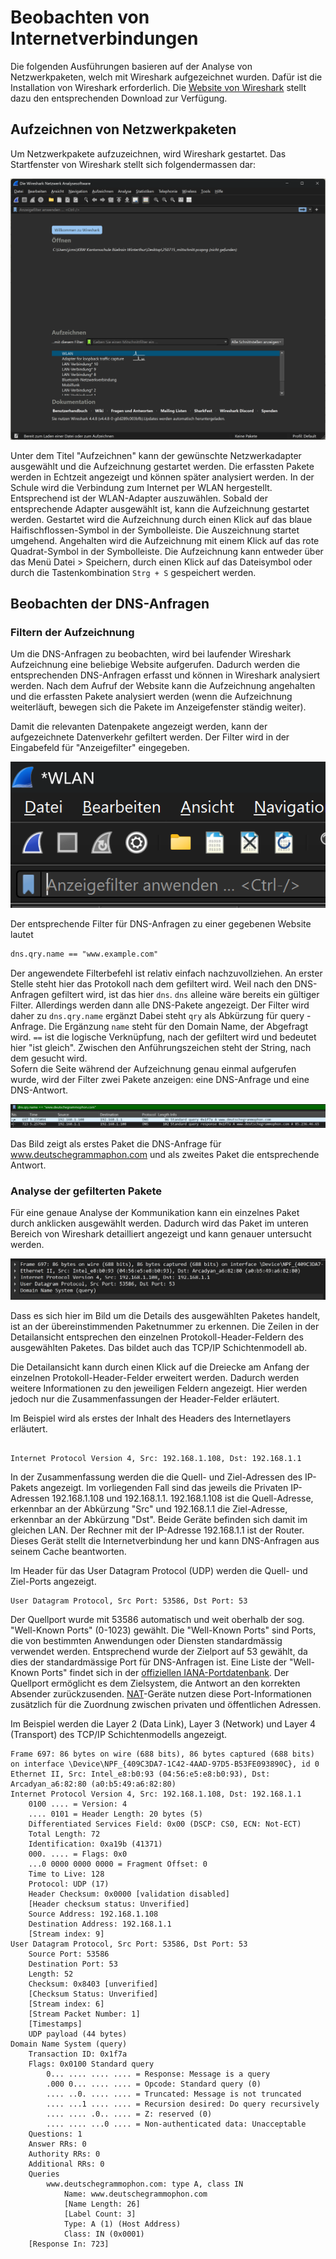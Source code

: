 # Beobachten von Internetverbindungen

Die folgenden Ausführungen basieren auf der Analyse von Netzwerkpaketen,
welch mit Wireshark aufgezeichnet wurden. Dafür ist die Installation von
Wireshark erforderlich. Die 
<a href="https://www.wireshark.org/#download" target="_blank">
Website von Wireshark</a> stellt dazu den
entsprechenden Download zur Verfügung.

## Aufzeichnen von Netzwerkpaketen

Um Netzwerkpakete aufzuzeichnen, wird Wireshark gestartet. Das
Startfenster von Wireshark stellt sich folgendermassen dar:

![Wireshark Startfenster](ws_start_window.png)

Unter dem Titel "Aufzeichnen" kann der gewünschte Netzwerkadapter
ausgewählt und die Aufzeichnung gestartet werden. Die erfassten Pakete
werden in Echtzeit angezeigt und können später analysiert werden. In der
Schule wird die Verbindung zum Internet per WLAN hergestellt.
Entsprechend ist der WLAN-Adapter auszuwählen. Sobald der entsprechende
Adapter ausgewählt ist, kann die Aufzeichnung gestartet werden.
Gestartet wird die Aufzeichnung durch einen Klick auf das blaue
Haifischflossen-Symbol in der Symbolleiste. Die Auszeichnung startet
umgehend. Angehalten wird die Aufzeichnung mit einem Klick auf das
rote Quadrat-Symbol in der Symbolleiste. Die Aufzeichnung kann entweder
über das Menü Datei > Speichern, durch einen Klick auf das Dateisymbol
oder durch die Tastenkombination `Strg + S` gespeichert werden.

## Beobachten der DNS-Anfragen

### Filtern der Aufzeichnung

Um die DNS-Anfragen zu beobachten, wird bei laufender Wireshark
Aufzeichnung eine beliebige Website aufgerufen. Dadurch werden die
entsprechenden DNS-Anfragen erfasst und können in Wireshark
analysiert werden. Nach dem Aufruf der Website kann die Aufzeichnung
angehalten und die erfassten Pakete analysiert werden (wenn die
Aufzeichnung weiterläuft, bewegen sich die Pakete im Anzeigefenster
ständig weiter).

Damit die relevanten Datenpakete angezeigt werden, kann der
aufgezeichnete Datenverkehr gefiltert werden. Der Filter wird in der
Eingabefeld für "Anzeigefilter" eingegeben.

![Wireshark Anzeigefilter](ws_anzeigefilter.png)

Der entsprechende Filter für DNS-Anfragen zu einer gegebenen Website
lautet 

```txt
dns.qry.name == "www.example.com"
```

Der angewendete Filterbefehl ist relativ einfach nachzuvollziehen.
An erster Stelle steht hier das Protokoll nach dem gefiltert wird. Weil
nach den DNS-Anfragen gefiltert wird, ist das hier `dns`. `dns` alleine
wäre bereits ein gültiger Filter. Allerdings werden dann alle DNS-Pakete
angezeigt. Der Filter wird daher zu `dns.qry.name` ergänzt Dabei steht
`qry` als Abkürzung für query - Anfrage. Die Ergänzung `name` steht für den Domain Name,
der Abgefragt wird. `==` ist die logische Verknüpfung, nach der gefiltert wird
und bedeutet hier "ist gleich". Zwischen den Anführungszeichen steht der
String, nach dem gesucht wird.  
Sofern die Seite während der Aufzeichnung genau
einmal aufgerufen wurde, wird der Filter zwei Pakete anzeigen: eine
DNS-Anfrage und eine DNS-Antwort.

![Gefilterte Wireshark-Pakete](ws_dns_query.png)

Das Bild zeigt als erstes Paket die DNS-Anfrage für
www.deutschegrammaphon.com und als zweites Paket die entsprechende
Antwort.

### Analyse der gefilterten Pakete

Für eine genaue Analyse der Kommunikation kann ein einzelnes Paket
durch anklicken ausgewählt werden. Dadurch wird das Paket im unteren
Bereich von Wireshark detailliert angezeigt und kann genauer
untersucht werden.

![Inhalt des Ausgewählten Pakets](ws_selected_package.png)

Dass es sich hier im Bild um die Details des ausgewählten Paketes
handelt, ist an der übereinstimmenden Paketnummer zu erkennen. Die
Zeilen in der 
Detailansicht entsprechen den einzelnen Protokoll-Header-Feldern des
ausgewählten Paketes. Das bildet auch das TCP/IP Schichtenmodell ab.

Die Detailansicht kann durch einen Klick auf die Dreiecke am Anfang der
einzelnen Protokoll-Header-Felder erweitert werden. Dadurch werden
weitere Informationen zu den jeweiligen Feldern angezeigt. Hier werden
jedoch nur die Zusammenfassungen der Header-Felder erläutert.

Im Beispiel wird als erstes der Inhalt des Headers des Internetlayers erläutert. 

```text

Internet Protocol Version 4, Src: 192.168.1.108, Dst: 192.168.1.1

```

In der Zusammenfassung werden die die Quell- und
Ziel-Adressen des IP-Pakets angezeigt. Im vorliegenden Fall sind das jeweils die
Privaten IP-Adressen 192.168.1.108 und 192.168.1.1. 192.168.1.108
ist die Quell-Adresse, erkennbar an der Abkürzung "Src" und 192.168.1.1
die Ziel-Adresse, erkennbar an der Abkürzung "Dst". Beide Geräte
befinden sich damit im gleichen LAN. Der Rechner mit der IP-Adresse
192.168.1.1 ist der Router. Dieses Gerät stellt die Internetverbindung
her und kann DNS-Anfragen aus seinem Cache beantworten.

Im Header für das User Datagram Protocol (UDP) werden die Quell- und
Ziel-Ports angezeigt. 

```text
User Datagram Protocol, Src Port: 53586, Dst Port: 53
```
Der Quellport wurde mit 53586 automatisch und weit oberhalb der sog.
"Well-Known Ports" (0-1023) gewählt. Die "Well-Known Ports" sind Ports,
die von bestimmten Anwendungen oder Diensten standardmässig verwendet
werden. Entsprechend wurde der Zielport auf 53 gewählt, da dies der
standardmässige Port für DNS-Anfragen ist. Eine Liste der "Well-Known Ports"
findet sich in der 
<a
href="https://www.iana.org/assignments/service-names-port-numbers/service-names-port-numbers.xhtml"
target="_blank">
offiziellen IANA-Portdatenbank</a>. Der Quellport ermöglicht es dem
Zielsystem, die Antwort an den korrekten Absender zurückzusenden.
[NAT](../250822/nat.md)-Geräte nutzen diese Port-Informationen zusätzlich für die Zuordnung
zwischen privaten und öffentlichen Adressen. 

Im Beispiel werden die Layer 2 (Data Link), Layer 3 (Network) und Layer
4 (Transport) des TCP/IP Schichtenmodells angezeigt. 

```text
Frame 697: 86 bytes on wire (688 bits), 86 bytes captured (688 bits) on interface \Device\NPF_{409C3DA7-1C42-4AAD-97D5-B53FE093890C}, id 0
Ethernet II, Src: Intel_e8:b0:93 (04:56:e5:e8:b0:93), Dst: Arcadyan_a6:82:80 (a0:b5:49:a6:82:80)
Internet Protocol Version 4, Src: 192.168.1.108, Dst: 192.168.1.1
    0100 .... = Version: 4
    .... 0101 = Header Length: 20 bytes (5)
    Differentiated Services Field: 0x00 (DSCP: CS0, ECN: Not-ECT)
    Total Length: 72
    Identification: 0xa19b (41371)
    000. .... = Flags: 0x0
    ...0 0000 0000 0000 = Fragment Offset: 0
    Time to Live: 128
    Protocol: UDP (17)
    Header Checksum: 0x0000 [validation disabled]
    [Header checksum status: Unverified]
    Source Address: 192.168.1.108
    Destination Address: 192.168.1.1
    [Stream index: 9]
User Datagram Protocol, Src Port: 53586, Dst Port: 53
    Source Port: 53586
    Destination Port: 53
    Length: 52
    Checksum: 0x8403 [unverified]
    [Checksum Status: Unverified]
    [Stream index: 6]
    [Stream Packet Number: 1]
    [Timestamps]
    UDP payload (44 bytes)
Domain Name System (query)
    Transaction ID: 0x1f7a
    Flags: 0x0100 Standard query
        0... .... .... .... = Response: Message is a query
        .000 0... .... .... = Opcode: Standard query (0)
        .... ..0. .... .... = Truncated: Message is not truncated
        .... ...1 .... .... = Recursion desired: Do query recursively
        .... .... .0.. .... = Z: reserved (0)
        .... .... ...0 .... = Non-authenticated data: Unacceptable
    Questions: 1
    Answer RRs: 0
    Authority RRs: 0
    Additional RRs: 0
    Queries
        www.deutschegrammophon.com: type A, class IN
            Name: www.deutschegrammophon.com
            [Name Length: 26]
            [Label Count: 3]
            Type: A (1) (Host Address)
            Class: IN (0x0001)
    [Response In: 723]

```
